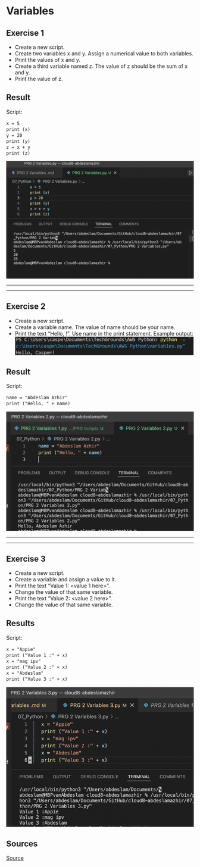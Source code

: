 # Variables







## Exercise 1


- Create a new script.
- Create two variables x and y. Assign a numerical value to both variables.
- Print the values of x and y.
- Create a third variable named z. The value of z should be the sum of x and y.
- Print the value of z.

## Result 
Script:

    x = 5
    print (x)
    y = 20
    print (y)
    z = x + y
    print (z)


![screenshot](../00_includes/python/Schermafbeelding%202022-06-28%20om%2009.29.51.png)


---
---

## Exercise 2

- Create a new script.
- Create a variable name. The value of name should be your name.
- Print the text “Hello, <your name here>!”. Use name in the print statement.
Example output:
![screenshot](../00_includes/python/varex.png)

## Result

Script:

    name = "Abdeslam Azhir"
    print ("Hello, " + name)


![screenshot](../00_includes/python/var2.png)

---
---

## Exercise 3

- Create a new script.
- Create a variable and assign a value to it.
- Print the text “Value 1: <value 1 here>”.
- Change the value of that same variable.
- Print the text “Value 2: <value 2 here>”.
- Change the value of that same variable.





## Results

Script:

    x = "Appie"
    print ("Value 1 :" + x)
    x = "mag ipv"
    print ("Value 2 :" + x)
    x = "Abdeslam"
    print ("Value 3 :" + x)

![screenshot](../00_includes/python/var3.png)

## Sources 

[Source](https://www.w3schools.com/python/python_variables.asp)